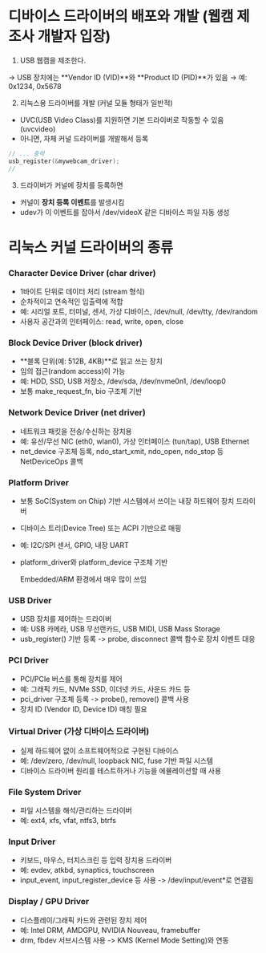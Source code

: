 # 디바이스 드라이버의 배포와 개발 (웹캠 제조사 개발자 입장)

1. USB 웹캠을 제조한다.

→ USB 장치에는 **Vendor ID (VID)**와 **Product ID (PID)**가 있음
→ 예: 0x1234, 0x5678

2. 리눅스용 드라이버를 개발 (커널 모듈 형태가 일반적)

- UVC(USB Video Class)를 지원하면 기본 드라이버로 작동할 수 있음 (uvcvideo)
- 아니면, 자체 커널 드라이버를 개발해서 등록

```c
// ... 중략
usb_register(&mywebcam_driver);
//
```

3. 드라이버가 커널에 장치를 등록하면

- 커널이 **장치 등록 이벤트**를 발생시킴
- udev가 이 이벤트를 잡아서 /dev/videoX 같은 디바이스 파일 자동 생성



# 리눅스 커널 드라이버의 종류

### Character Device Driver (char driver)
- 1바이트 단위로 데이터 처리 (stream 형식)
- 순차적이고 연속적인 입출력에 적합
- 예: 시리얼 포트, 터미널, 센서, 가상 디바이스, /dev/null, /dev/tty, /dev/random
- 사용자 공간과의 인터페이스: read, write, open, close

### Block Device Driver (block driver)
- **블록 단위(예: 512B, 4KB)**로 읽고 쓰는 장치
- 임의 접근(random access)이 가능
- 예: HDD, SSD, USB 저장소, /dev/sda, /dev/nvme0n1, /dev/loop0
- 보통 make_request_fn, bio 구조체 기반

### Network Device Driver (net driver)
- 네트워크 패킷을 전송/수신하는 장치용
- 예: 유선/무선 NIC (eth0, wlan0), 가상 인터페이스 (tun/tap), USB Ethernet
- net_device 구조체 등록, ndo_start_xmit, ndo_open, ndo_stop 등 NetDeviceOps 콜백

### Platform Driver
- 보통 SoC(System on Chip) 기반 시스템에서 쓰이는 내장 하드웨어 장치 드라이버
- 디바이스 트리(Device Tree) 또는 ACPI 기반으로 매핑
- 예: I2C/SPI 센서, GPIO, 내장 UART
- platform_driver와 platform_device 구조체 기반

    Embedded/ARM 환경에서 매우 많이 쓰임

### USB Driver
- USB 장치를 제어하는 드라이버
- 예: USB 카메라, USB 무선랜카드, USB MIDI, USB Mass Storage
- usb_register() 기반 등록 -> probe, disconnect 콜백 함수로 장치 이벤트 대응

### PCI Driver
- PCI/PCIe 버스를 통해 장치를 제어
- 예: 그래픽 카드, NVMe SSD, 이더넷 카드, 사운드 카드 등
- pci_driver 구조체 등록 -> probe(), remove() 콜백 사용
- 장치 ID (Vendor ID, Device ID) 매칭 필요

### Virtual Driver (가상 디바이스 드라이버)
- 실제 하드웨어 없이 소프트웨어적으로 구현된 디바이스
- 예: /dev/zero, /dev/null, loopback NIC, fuse 기반 파일 시스템
- 디바이스 드라이버 원리를 테스트하거나 기능을 에뮬레이션할 때 사용

### File System Driver
- 파일 시스템을 해석/관리하는 드라이버
- 예: ext4, xfs, vfat, ntfs3, btrfs

### Input Driver
- 키보드, 마우스, 터치스크린 등 입력 장치용 드라이버
- 예: evdev, atkbd, synaptics, touchscreen
- input_event, input_register_device 등 사용 -> /dev/input/event*로 연결됨

### Display / GPU Driver
- 디스플레이/그래픽 카드와 관련된 장치 제어
- 예: Intel DRM, AMDGPU, NVIDIA Nouveau, framebuffer
- drm, fbdev 서브시스템 사용 -> KMS (Kernel Mode Setting)와 연동